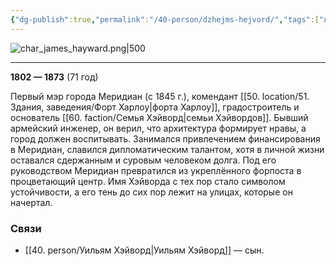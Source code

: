 ```yaml
---
{"dg-publish":true,"permalink":"/40-person/dzhejms-hejvord/","tags":["личность"]}
---
```


![char_james_hayward.png|500](/img/user/char_james_hayward.png)
***
**1802 — 1873** (71 год)

Первый мэр города Меридиан (с 1845 г.), комендант [[50. location/51. Здания, заведения/Форт Харлоу\|форта Харлоу]], градостроитель и основатель [[60. faction/Семья Хэйворд\|семьи Хэйвордов]]. 
Бывший армейский инженер, он верил, что архитектура формирует нравы, а город должен воспитывать. Занимался привлечением финансирования в Меридиан, славился дипломатическим талантом, хотя в личной жизни оставался сдержанным и суровым человеком долга. 
Под его руководством Меридиан превратился из укреплённого форпоста в процветающий центр. Имя Хэйворда с тех пор стало символом устойчивости, а его тень до сих пор лежит на улицах, которые он начертал.

### Связи
- [[40. person/Уильям Хэйворд\|Уильям Хэйворд]] — сын.